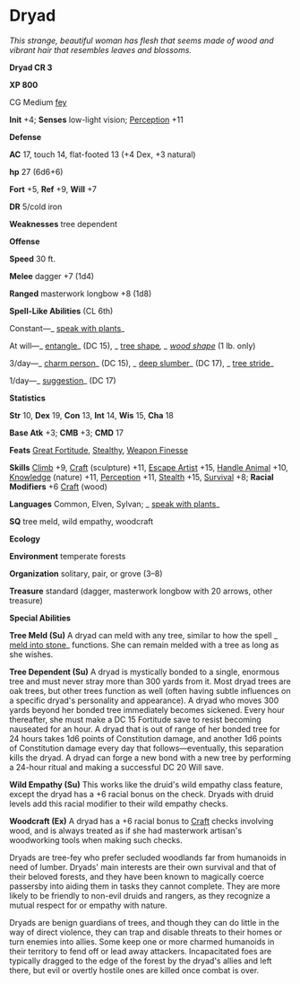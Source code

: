 # Dryad

_This strange, beautiful woman has flesh that seems made of wood and vibrant hair that resembles leaves and blossoms._

**Dryad CR 3**

**XP 800**

CG Medium [fey](creatureTypes#_fey)

**Init** +4; **Senses** low-light vision; [Perception](../skills/perception#_perception) +11

**Defense**

**AC** 17, touch 14, flat-footed 13 (+4 Dex, +3 natural)

**hp** 27 (6d6+6)

**Fort** +5, **Ref** +9, **Will** +7

**DR** 5/cold iron

**Weaknesses** tree dependent

**Offense**

**Speed** 30 ft.

**Melee** dagger +7 (1d4)

**Ranged** masterwork longbow +8 (1d8)

**Spell-Like Abilities** (CL 6th)

Constant—_ [speak with plants](../spells/speakWithPlants#_speak-with-plants)_

At will—_ [entangle](../spells/entangle#_entangle)_ (DC 15), _ [tree shape](../spells/treeShape#_tree-shape)_, _ [wood shape](../spells/woodShape#_wood-shape)_ (1 lb. only)

3/day—_ [charm person](../spells/charmPerson#_charm-person)_ (DC 15), _ [deep slumber](../spells/deepSlumber#_deep-slumber)_ (DC 17), _ [tree stride](../spells/treeStride#_tree-stride)_

1/day—_ [suggestion](../spells/suggestion#_suggestion)_ (DC 17)

**Statistics**

**Str** 10, **Dex** 19, **Con** 13, **Int** 14, **Wis** 15, **Cha** 18

**Base Atk** +3; **CMB** +3; **CMD** 17

**Feats** [Great Fortitude](../feats#_great-fortitude), [Stealthy](../feats#_stealthy), [Weapon Finesse](../feats#_weapon-finesse)

**Skills** [Climb](../skills/climb#_climb) +9, [Craft](../skills/craft#_craft) (sculpture) +11, [Escape Artist](../skills/escapeArtist#_escape-artist) +15, [Handle Animal](../skills/handleAnimal#_handle-animal) +10, [Knowledge](../skills/knowledge#_knowledge) (nature) +11, [Perception](../skills/perception#_perception) +11, [Stealth](../skills/stealth#_stealth) +15, [Survival](../skills/survival#_survival) +8; **Racial Modifiers** +6 [Craft](../skills/craft#_craft) (wood)

**Languages** Common, Elven, Sylvan; _ [speak with plants](../spells/speakWithPlants#_speak-with-plants)_

**SQ** tree meld, wild empathy, woodcraft

**Ecology**

**Environment** temperate forests

**Organization** solitary, pair, or grove (3–8)

**Treasure** standard (dagger, masterwork longbow with 20 arrows, other treasure)

**Special Abilities**

**Tree Meld (Su)** A dryad can meld with any tree, similar to how the spell _ [meld into stone](../spells/meldIntoStone#_meld-into-stone)_ functions. She can remain melded with a tree as long as she wishes.

**Tree Dependent (Su)** A dryad is mystically bonded to a single, enormous tree and must never stray more than 300 yards from it. Most dryad trees are oak trees, but other trees function as well (often having subtle influences on a specific dryad's personality and appearance). A dryad who moves 300 yards beyond her bonded tree immediately becomes sickened. Every hour thereafter, she must make a DC 15 Fortitude save to resist becoming nauseated for an hour. A dryad that is out of range of her bonded tree for 24 hours takes 1d6 points of Constitution damage, and another 1d6 points of Constitution damage every day that follows—eventually, this separation kills the dryad. A dryad can forge a new bond with a new tree by performing a 24-hour ritual and making a successful DC 20 Will save.

**Wild Empathy (Su)** This works like the druid's wild empathy class feature, except the dryad has a +6 racial bonus on the check. Dryads with druid levels add this racial modifier to their wild empathy checks.

**Woodcraft (Ex)** A dryad has a +6 racial bonus to [Craft](../skills/craft#_craft) checks involving wood, and is always treated as if she had masterwork artisan's woodworking tools when making such checks.

Dryads are tree-fey who prefer secluded woodlands far from humanoids in need of lumber. Dryads' main interests are their own survival and that of their beloved forests, and they have been known to magically coerce passersby into aiding them in tasks they cannot complete. They are more likely to be friendly to non-evil druids and rangers, as they recognize a mutual respect for or empathy with nature.

Dryads are benign guardians of trees, and though they can do little in the way of direct violence, they can trap and disable threats to their homes or turn enemies into allies. Some keep one or more charmed humanoids in their territory to fend off or lead away attackers. Incapacitated foes are typically dragged to the edge of the forest by the dryad's allies and left there, but evil or overtly hostile ones are killed once combat is over.

